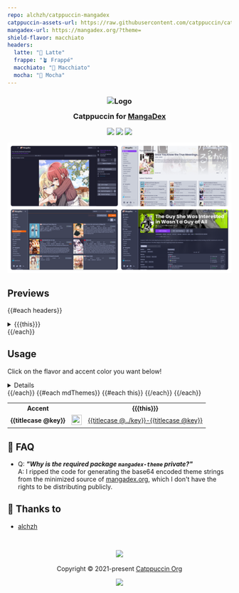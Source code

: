 ```yaml
---
repo: alchzh/catppuccin-mangadex
catppuccin-assets-url: https://raw.githubusercontent.com/catppuccin/catppuccin/main/assets/
mangadex-url: https://mangadex.org/?theme=
shield-flavor: macchiato
headers:
  latte: "🌻 Latte"
  frappe: "🪴 Frappé"
  macchiato: "🌺 Macchiato"
  mocha: "🌿 Mocha"
---
```


<h3 align="center">
	<img src="{{{catppuccin-assets-url}}}/logos/exports/1544x1544_circle.png" width="100" alt="Logo"/><br/>
	<img src="{{{catppuccin-assets-url}}}/misc/transparent.png" height="30" width="0px"/>
	Catppuccin for <a href="https://mangadex.org/">MangaDex</a>
	<img src="{{{catppuccin-assets-url}}}/misc/transparent.png" height="30" width="0px"/>
</h3>

<p align="center">
	<a href="https://github.com/alchzh/catppuccin-mangadex/stargazers"><img src="https://img.shields.io/github/stars/{{{repo}}}?colorA={{get flavors shield-flavor 'surface0'}}&colorB={{get flavors shield-flavor 'lavender'}}&style=for-the-badge"></a>
	<a href="https://github.com/alchzh/catppuccin-mangadex/issues"><img src="https://img.shields.io/github/issues/{{{repo}}}?colorA={{get flavors shield-flavor 'surface0'}}&colorB={{get flavors shield-flavor 'peach'}}&style=for-the-badge"></a>
	<a href="https://github.com/alchzh/catppuccin-mangadex/contributors"><img src="https://img.shields.io/github/contributors/{{{repo}}}?colorA={{get flavors shield-flavor 'surface0'}}&colorB={{get flavors shield-flavor 'green'}}&style=for-the-badge"></a>
</p>

<p align="center">
	<img src="assets/preview.webp"/>
</p>

## Previews

{{#each headers}}
<details>
<summary>{{{this}}}</summary>
<img src="assets/flavor-{{@key}}.webp"/>
</details>
{{/each}}

## Usage

Click on the flavor and accent color you want below!

<table>
  <tr><th><b>Accent</b></th><th></th><details>{{#each headers}}<th><b>{{{this}}}</b></th>{{/each}}</tr>
  {{#each mdThemes}}
  <tr>
    <td><b>{{titlecase @key}}</b></td>
    <td><img src="{{{@root.catppuccin-assets-url}}}/palette/circles/latte_{{@key}}.png" height="23" width="23"></img></td>
    {{#each this}}
    <td><a target="_blank" href="{{{@root.mangadex-url}}}{{{this}}}">{{titlecase @../key}}-{{titlecase @key}}</a></td>
    {{/each}}
  </tr>
  {{/each}}
</table>

## 🙋 FAQ

-	Q: **_"Why is the required package `mangadex-theme` private?"_**\
	A: I ripped the code for generating the base64 encoded theme strings from the minimized source of [mangadex.org](https://mangadex.org), which I don't have the rights to be distributing publicly.

## 💝 Thanks to

- [alchzh](https://github.com/alchzh)

&nbsp;

<p align="center">
	<img src="{{{catppuccin-assets-url}}}/footers/gray0_ctp_on_line.svg?sanitize=true" />
</p>

<p align="center">
	Copyright &copy; 2021-present <a href="https://github.com/catppuccin" target="_blank">Catppuccin Org</a>
</p>

<p align="center">
	<a href="https://github.com/{{{repo}}}/blob/main/LICENSE"><img src="https://img.shields.io/static/v1.svg?style=for-the-badge&label=License&message=MIT&logoColor={{get flavors shield-flavor 'overlay2'}}&colorA={{get flavors shield-flavor 'surface0'}}&colorB={{get flavors shield-flavor 'lavender'}}"/></a>
</p>
